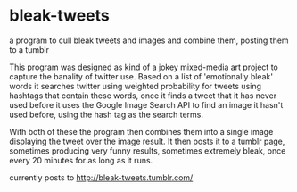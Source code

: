 bleak-tweets
============

a program to cull bleak tweets and images and combine them, posting them to a tumblr

This program was designed as kind of a jokey mixed-media art project to capture the banality of twitter use.
Based on a list of 'emotionally bleak' words it searches twitter using weighted probability for tweets
using hashtags that contain these words, once it finds a tweet that it has never used before it uses the
Google Image Search API to find an image it hasn't used before, using the hash tag as the search terms.

With both of these the program then combines them into a single image displaying the tweet over the image result. 
It then posts it to a tumblr page, sometimes producing very funny results, sometimes extremely bleak, 
once every 20 minutes for as long as it runs.

currently posts to http://bleak-tweets.tumblr.com/
